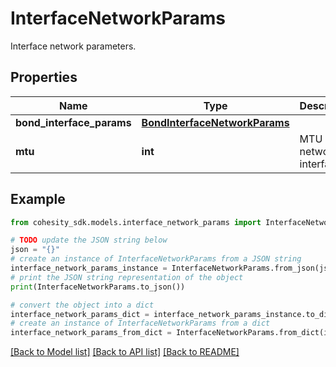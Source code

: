 # InterfaceNetworkParams

Interface network parameters.

## Properties

Name | Type | Description | Notes
------------ | ------------- | ------------- | -------------
**bond_interface_params** | [**BondInterfaceNetworkParams**](BondInterfaceNetworkParams.md) |  | [optional] 
**mtu** | **int** | MTU of the network interface. | [optional] 

## Example

```python
from cohesity_sdk.models.interface_network_params import InterfaceNetworkParams

# TODO update the JSON string below
json = "{}"
# create an instance of InterfaceNetworkParams from a JSON string
interface_network_params_instance = InterfaceNetworkParams.from_json(json)
# print the JSON string representation of the object
print(InterfaceNetworkParams.to_json())

# convert the object into a dict
interface_network_params_dict = interface_network_params_instance.to_dict()
# create an instance of InterfaceNetworkParams from a dict
interface_network_params_from_dict = InterfaceNetworkParams.from_dict(interface_network_params_dict)
```
[[Back to Model list]](../README.md#documentation-for-models) [[Back to API list]](../README.md#documentation-for-api-endpoints) [[Back to README]](../README.md)


